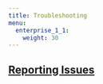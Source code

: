 ```yaml
---
title: Troubleshooting
menu:
  enterprise_1_1:
    weight: 30
---
```


## [Reporting Issues](/enterprise/v1.1/troubleshooting/reporting-issues/)
